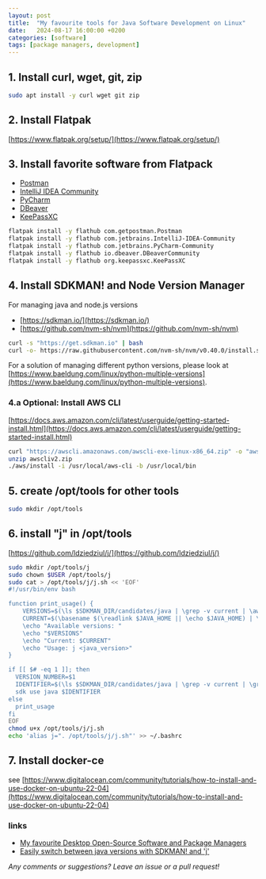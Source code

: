 ```yaml
---
layout: post
title:  "My favourite tools for Java Software Development on Linux"
date:   2024-08-17 16:00:00 +0200
categories: [software]
tags: [package managers, development]
---
```


## 1. Install curl, wget, git, zip

```bash
sudo apt install -y curl wget git zip
```

## 2. Install Flatpak

[https://www.flatpak.org/setup/](https://www.flatpak.org/setup/)


## 3. Install favorite software from Flatpack

* [Postman](https://flathub.org/apps/com.getpostman.Postman)
* [IntelliJ IDEA Community](https://flathub.org/apps/com.jetbrains.IntelliJ-IDEA-Community)
* [PyCharm](https://flathub.org/apps/com.jetbrains.PyCharm-Community)
* [DBeaver](https://flathub.org/apps/io.dbeaver.DBeaverCommunity)
* [KeePassXC](https://flathub.org/apps/org.keepassxc.KeePassXC)

```bash
flatpak install -y flathub com.getpostman.Postman
flatpak install -y flathub com.jetbrains.IntelliJ-IDEA-Community
flatpak install -y flathub com.jetbrains.PyCharm-Community
flatpak install -y flathub io.dbeaver.DBeaverCommunity
flatpak install -y flathub org.keepassxc.KeePassXC
```

## 4. Install SDKMAN! and Node Version Manager

For managing java and node.js versions

* [https://sdkman.io/](https://sdkman.io/)
* [https://github.com/nvm-sh/nvm](https://github.com/nvm-sh/nvm)

```bash
curl -s "https://get.sdkman.io" | bash 
curl -o- https://raw.githubusercontent.com/nvm-sh/nvm/v0.40.0/install.sh | bash
```

For a solution of managing different python versions, please look at [https://www.baeldung.com/linux/python-multiple-versions](https://www.baeldung.com/linux/python-multiple-versions).

### 4.a Optional: Install AWS CLI

[https://docs.aws.amazon.com/cli/latest/userguide/getting-started-install.html](https://docs.aws.amazon.com/cli/latest/userguide/getting-started-install.html)

```bash
curl "https://awscli.amazonaws.com/awscli-exe-linux-x86_64.zip" -o "awscliv2.zip"
unzip awscliv2.zip
./aws/install -i /usr/local/aws-cli -b /usr/local/bin
```
## 5. create /opt/tools for other tools

```bash
sudo mkdir /opt/tools
```

## 6. install "j" in /opt/tools

[https://github.com/ldziedziul/j/](https://github.com/ldziedziul/j/)

```bash
sudo mkdir /opt/tools/j
sudo chown $USER /opt/tools/j
sudo cat > /opt/tools/j/j.sh << 'EOF'
#!/usr/bin/env bash

function print_usage() {
    VERSIONS=$(\ls $SDKMAN_DIR/candidates/java | \grep -v current | \awk -F'.' '{print $1}' | \sort -nr | \uniq)
    CURRENT=$(\basename $(\readlink $JAVA_HOME || \echo $JAVA_HOME) | \awk -F'.' '{print $1}')
    \echo "Available versions: "
    \echo "$VERSIONS"
    \echo "Current: $CURRENT"
    \echo "Usage: j <java_version>"
}

if [[ $# -eq 1 ]]; then
  VERSION_NUMBER=$1
  IDENTIFIER=$(\ls $SDKMAN_DIR/candidates/java | \grep -v current | \grep "^$VERSION_NUMBER." | \sort -r | \head -n 1)
  sdk use java $IDENTIFIER
else
  print_usage
fi
EOF
chmod u+x /opt/tools/j/j.sh
echo 'alias j=". /opt/tools/j/j.sh"' >> ~/.bashrc
```

## 7. Install docker-ce

see [https://www.digitalocean.com/community/tutorials/how-to-install-and-use-docker-on-ubuntu-22-04](https://www.digitalocean.com/community/tutorials/how-to-install-and-use-docker-on-ubuntu-22-04)

### links

* [My favourite Desktop Open-Source Software and Package Managers](/software/2023/04/08/softwarepackages.html)
* [Easily switch between java versions with SDKMAN! and 'j'](/software/java/2022/12/30/sdkman_j.html)


*Any comments or suggestions? Leave an issue or a pull request!*